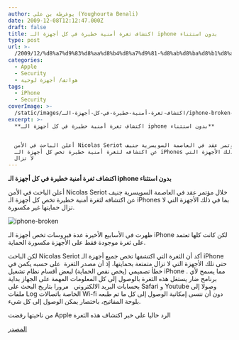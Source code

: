 ```yaml
---
author: يوغرطة بن علي (Youghourta Benali)
date: 2009-12-08T12:12:47.000Z
draft: false
title: اكتشاف ثغرة أمنية خطيرة في كل أجهزة الـ iphone بدون استثناء
type: post
url: >-
  /2009/12/%d8%a7%d9%83%d8%aa%d8%b4%d8%a7%d9%81-%d8%ab%d8%ba%d8%b1%d8%a9-%d8%a3%d9%85%d9%86%d9%8a%d8%a9-%d8%ae%d8%b7%d9%8a%d8%b1%d8%a9-%d9%81%d9%8a-%d9%83%d9%84-%d8%a3%d8%ac%d9%87%d8%b2%d8%a9-%d8%a7%d9%84%d9%80/
categories:
  - Apple
  - Security
  - هواتف/ أجهزة لوحية
tags:
  - iPhone
  - Security
coverImage: >-
  /static/images/اكتشاف-ثغرة-أمنية-خطيرة-في-كل-أجهزة-الـ/iphone-broken-300x300.jpg
excerpt: >-
  **اكتشاف ثغرة أمنية خطيرة في كل أجهزة الـ iphone بدون استثناء**


  أعلن الباحث في الأمن Nicolas Seriot خلال مؤتمر عقد في العاصمة السويسرية جنيف
  عن اكتشافه لثغرة أمنية خطيرة تخص كل أجهزة الـ iPhones بما في ذلك الأجهزة التي
  لا تزال
---
```

**اكتشاف ثغرة أمنية خطيرة في كل أجهزة الـ iphone بدون استثناء**

أعلن الباحث في الأمن Nicolas Seriot خلال مؤتمر عقد في العاصمة السويسرية جنيف عن اكتشافه لثغرة أمنية خطيرة تخص كل أجهزة الـ iPhones بما في ذلك الأجهزة التي لا تزال حمايتها غير مكسورة.

![iphone-broken](/static/images/اكتشاف-ثغرة-أمنية-خطيرة-في-كل-أجهزة-الـ/iphone-broken-300x300.jpg)

ظهرت في الأسابيع الأخيرة عدة فيروسات تخص أجهزة الـ iPhone لكن كانت كلها تعتمد على ثغرة موجودة فقط على الأجهزة مكسورة الحماية.

لكن الباحث Nicolas Seriot أكد أن الثغرة التي اكتشفها تخص جميع أجهزة الـ iPhone  حتى تلك الأجهزة التي لا تزال متمتعة بحمايتها، إذ أن مصدر الثغرة  على حسبه يكمن في خطأ تصميمي (يخص نقص الحماية) لبعض أقسام نظام تشغيل iPhone . مما يسمح لأي برنامج ضار يستغل هذه الثغرة بالوصول إلى كل المعلومات المهمة على الجهاز بداية بحسابات البريد الالكتروني   مرورا بتاريخ البحث على Safari و Youtube وصولا إلى ملفات Log الخاصة باتصالات Wi-fi دون أن ننسى إمكانية الوصول إلى كل ما تم طبعه بلوحة المفاتيح، باختصار يمكن الوصول إلى كل شيء.

من ناحيتها رفضت Apple الرد حاليا على خبر اكتشاف هذه الثغرة

[المصدر](http://seriot.ch/resources/talks_papers/iPhonePrivacy.pdf)

